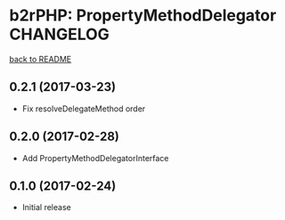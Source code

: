 b2rPHP: PropertyMethodDelegator CHANGELOG
=========================================

[back to README](README.md)

0.2.1 (2017-03-23)
------------------
- Fix resolveDelegateMethod order

0.2.0 (2017-02-28)
------------------
- Add PropertyMethodDelegatorInterface

0.1.0 (2017-02-24)
------------------
- Initial release
